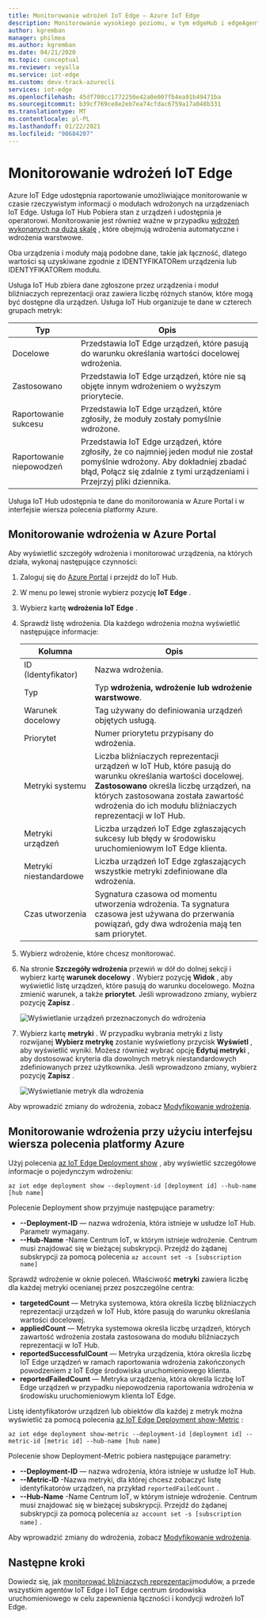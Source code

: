 ```yaml
---
title: Monitorowanie wdrożeń IoT Edge — Azure IoT Edge
description: Monitorowanie wysokiego poziomu, w tym edgeHub i edgeAgent raportowane właściwości i metryki wdrażania automatycznego.
author: kgremban
manager: philmea
ms.author: kgremban
ms.date: 04/21/2020
ms.topic: conceptual
ms.reviewer: veyalla
ms.service: iot-edge
ms.custom: devx-track-azurecli
services: iot-edge
ms.openlocfilehash: 45df700cc1772250e42a0e007fb4ea91b49471ba
ms.sourcegitcommit: b39cf769ce8e2eb7ea74cfdac6759a17a048b331
ms.translationtype: MT
ms.contentlocale: pl-PL
ms.lasthandoff: 01/22/2021
ms.locfileid: "98684207"
---
```

# <a name="monitor-iot-edge-deployments"></a>Monitorowanie wdrożeń IoT Edge

Azure IoT Edge udostępnia raportowanie umożliwiające monitorowanie w czasie rzeczywistym informacji o modułach wdrożonych na urządzeniach IoT Edge. Usługa IoT Hub Pobiera stan z urządzeń i udostępnia je operatorowi. Monitorowanie jest również ważne w przypadku [wdrożeń wykonanych na dużą skalę](module-deployment-monitoring.md) , które obejmują wdrożenia automatyczne i wdrożenia warstwowe.

Oba urządzenia i moduły mają podobne dane, takie jak łączność, dlatego wartości są uzyskiwane zgodnie z IDENTYFIKATORem urządzenia lub IDENTYFIKATORem modułu.

Usługa IoT Hub zbiera dane zgłoszone przez urządzenia i moduł bliźniaczych reprezentacji oraz zawiera liczbę różnych stanów, które mogą być dostępne dla urządzeń. Usługa IoT Hub organizuje te dane w czterech grupach metryk:

| Typ | Opis |
| --- | ---|
| Docelowe | Przedstawia IoT Edge urządzeń, które pasują do warunku określania wartości docelowej wdrożenia. |
| Zastosowano | Przedstawia IoT Edge urządzeń, które nie są objęte innym wdrożeniem o wyższym priorytecie. |
| Raportowanie sukcesu | Przedstawia IoT Edge urządzeń, które zgłosiły, że moduły zostały pomyślnie wdrożone. |
| Raportowanie niepowodzeń | Przedstawia IoT Edge urządzeń, które zgłosiły, że co najmniej jeden moduł nie został pomyślnie wdrożony. Aby dokładniej zbadać błąd, Połącz się zdalnie z tymi urządzeniami i Przejrzyj pliki dziennika. |

Usługa IoT Hub udostępnia te dane do monitorowania w Azure Portal i w interfejsie wiersza polecenia platformy Azure.

## <a name="monitor-a-deployment-in-the-azure-portal"></a>Monitorowanie wdrożenia w Azure Portal

Aby wyświetlić szczegóły wdrożenia i monitorować urządzenia, na których działa, wykonaj następujące czynności:

1. Zaloguj się do [Azure Portal](https://portal.azure.com) i przejdź do IoT Hub.
1. W menu po lewej stronie wybierz pozycję **IoT Edge** .
1. Wybierz kartę **wdrożenia IoT Edge** .
1. Sprawdź listę wdrożenia. Dla każdego wdrożenia można wyświetlić następujące informacje:

    | Kolumna | Opis |
    | --- | --- |
    | ID (Identyfikator) | Nazwa wdrożenia. |
    | Typ | Typ **wdrożenia, wdrożenie lub** **wdrożenie warstwowe**. |
    | Warunek docelowy | Tag używany do definiowania urządzeń objętych usługą. |
    | Priorytet | Numer priorytetu przypisany do wdrożenia. |
    | Metryki systemu | Liczba bliźniaczych reprezentacji urządzeń w IoT Hub, które pasują do warunku określania wartości docelowej. **Zastosowano** określa liczbę urządzeń, na których zastosowana została zawartość wdrożenia do ich modułu bliźniaczych reprezentacji w IoT Hub. |
    | Metryki urządzeń | Liczba urządzeń IoT Edge zgłaszających sukcesy lub błędy w środowisku uruchomieniowym IoT Edge klienta. |
    | Metryki niestandardowe | Liczba urządzeń IoT Edge zgłaszających wszystkie metryki zdefiniowane dla wdrożenia. |
    | Czas utworzenia | Sygnatura czasowa od momentu utworzenia wdrożenia. Ta sygnatura czasowa jest używana do przerwania powiązań, gdy dwa wdrożenia mają ten sam priorytet. |

1. Wybierz wdrożenie, które chcesz monitorować.  
1. Na stronie **Szczegóły wdrożenia** przewiń w dół do dolnej sekcji i wybierz kartę **warunek docelowy** . Wybierz pozycję **Widok** , aby wyświetlić listę urządzeń, które pasują do warunku docelowego. Można zmienić warunek, a także **priorytet**. Jeśli wprowadzono zmiany, wybierz pozycję **Zapisz** .

   ![Wyświetlanie urządzeń przeznaczonych do wdrożenia](./media/how-to-monitor-iot-edge-deployments/target-devices.png)

1. Wybierz kartę **metryki** . W przypadku wybrania metryki z listy rozwijanej **Wybierz metrykę** zostanie wyświetlony przycisk **Wyświetl** , aby wyświetlić wyniki. Możesz również wybrać opcję **Edytuj metryki** , aby dostosować kryteria dla dowolnych metryk niestandardowych zdefiniowanych przez użytkownika. Jeśli wprowadzono zmiany, wybierz pozycję **Zapisz** .

   ![Wyświetlanie metryk dla wdrożenia](./media/how-to-monitor-iot-edge-deployments/deployment-metrics-tab.png)

Aby wprowadzić zmiany do wdrożenia, zobacz [Modyfikowanie wdrożenia](how-to-deploy-at-scale.md#modify-a-deployment).

## <a name="monitor-a-deployment-with-azure-cli"></a>Monitorowanie wdrożenia przy użyciu interfejsu wiersza polecenia platformy Azure

Użyj polecenia [az IoT Edge Deployment show](/cli/azure/ext/azure-iot/iot/edge/deployment#ext-azure-iot-az-iot-edge-deployment-show) , aby wyświetlić szczegółowe informacje o pojedynczym wdrożeniu:

```azurecli
az iot edge deployment show --deployment-id [deployment id] --hub-name [hub name]
```

Polecenie Deployment show przyjmuje następujące parametry:

* **--Deployment-ID** — nazwa wdrożenia, która istnieje w usłudze IoT Hub. Parametr wymagany.
* **--Hub-Name** -Name Centrum IoT, w którym istnieje wdrożenie. Centrum musi znajdować się w bieżącej subskrypcji. Przejdź do żądanej subskrypcji za pomocą polecenia `az account set -s [subscription name]`

Sprawdź wdrożenie w oknie poleceń. Właściwość **metryki** zawiera liczbę dla każdej metryki ocenianej przez poszczególne centra:

* **targetedCount** — Metryka systemowa, która określa liczbę bliźniaczych reprezentacji urządzeń w IoT Hub, które pasują do warunku określania wartości docelowej.
* **appliedCount** — Metryka systemowa określa liczbę urządzeń, których zawartość wdrożenia została zastosowana do modułu bliźniaczych reprezentacji w IoT Hub.
* **reportedSuccessfulCount** — Metryka urządzenia, która określa liczbę IoT Edge urządzeń w ramach raportowania wdrożenia zakończonych powodzeniem z IoT Edge środowiska uruchomieniowego klienta.
* **reportedFailedCount** — Metryka urządzenia, która określa liczbę IoT Edge urządzeń w przypadku niepowodzenia raportowania wdrożenia w środowisku uruchomieniowym klienta IoT Edge.

Listę identyfikatorów urządzeń lub obiektów dla każdej z metryk można wyświetlić za pomocą polecenia [az IoT Edge Deployment show-Metric](/cli/azure/ext/azure-iot/iot/edge/deployment#ext-azure-iot-az-iot-edge-deployment-show-metric) :

```azurecli
az iot edge deployment show-metric --deployment-id [deployment id] --metric-id [metric id] --hub-name [hub name]
```

Polecenie show Deployment-Metric pobiera następujące parametry:

* **--Deployment-ID** — nazwa wdrożenia, która istnieje w usłudze IoT Hub.
* **--Metric-ID** -Nazwa metryki, dla której chcesz zobaczyć listę identyfikatorów urządzeń, na przykład `reportedFailedCount` .
* **--Hub-Name** -Name Centrum IoT, w którym istnieje wdrożenie. Centrum musi znajdować się w bieżącej subskrypcji. Przejdź do żądanej subskrypcji za pomocą polecenia `az account set -s [subscription name]` .

Aby wprowadzić zmiany do wdrożenia, zobacz [Modyfikowanie wdrożenia](how-to-deploy-cli-at-scale.md#modify-a-deployment).

## <a name="next-steps"></a>Następne kroki

Dowiedz się, jak [monitorować bliźniaczych reprezentacji](how-to-monitor-module-twins.md)modułów, a przede wszystkim agentów IoT Edge i IoT Edge centrum środowiska uruchomieniowego w celu zapewnienia łączności i kondycji wdrożeń IoT Edge.
